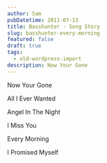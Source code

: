 ```yaml
---
author: Sam
pubDatetime: 2011-07-13
title: Basshunter - Song Story
slug: basshunter-every-morning
featured: false
draft: true
tags:
  - old-wordpress-import
description: Now Your Gone
---
```


Now Your Gone

All I Ever Wanted

Angel In The Night

I Miss You

Every Morning

I Promised Myself